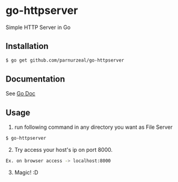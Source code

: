 go-httpserver
=============

Simple HTTP Server in Go

## Installation

```bash
$ go get github.com/parnurzeal/go-httpserver
```

## Documentation
See [Go Doc](http://godoc.org/github.com/parnurzeal/go-httpserver)

## Usage
1. run following command in any directory you want as File Server

  ```bash
$ go-httpserver
  ```
2. Try access your host's ip on port 8000.

 ```bash
Ex. on browser access -> localhost:8000
  ```

3. Magic! :D
